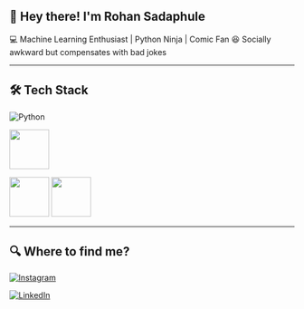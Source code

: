 ## 🚀 Hey there! I'm Rohan Sadaphule

💻 Machine Learning Enthusiast | Python Ninja | Comic Fan
😆 Socially awkward but compensates with bad jokes

---

## 🛠️ Tech Stack

![Python](https://img.shields.io/badge/Python-3776AB?style=for-the-badge&logo=python&logoColor=white)

  <img src="[https://upload.wikimedia.org/wikipedia/commons/0/05/Scikit_learn_logo_small.svg](https://img.icons8.com/?size=100&id=xSkewUSqtErH&format=png&color=000000
)" width="70px" height="70px">

  <img src="https://upload.wikimedia.org/wikipedia/commons/0/05/Scikit_learn_logo_small.svg" width="70px" height="70px">   <img src="https://img.icons8.com/?size=100&id=n3QRpDA7KZ7P&format=png&color=000000" width="70px" height="70px">

  


---

 ## 🔍 Where to find me?

[![Instagram](https://img.shields.io/badge/Instagram-E4405F?style=for-the-badge&logo=instagram&logoColor=white)](https://instagram.com/rohansadaphule)

[![LinkedIn](https://img.shields.io/badge/LinkedIn-0A66C2?style=for-the-badge&logo=linkedin&logoColor=white)](https://www.linkedin.com/in/rohansadaphule)

<!---
rohansadaphule/rohansadaphule is a ✨ special ✨ repository because its `README.md` (this file) appears on your GitHub profile.
You can click the Preview link to take a look at your changes.
--->
